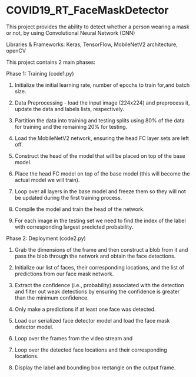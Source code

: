 # COVID19_RT_FaceMaskDetector
This project provides the ability to detect whether a person wearing a mask or not, by using Convolutional Neural Network (CNN)

Libraries & Frameworks: Keras, TensorFlow, MobileNetV2 architecture, openCV

This project contains 2 main phases: 

Phase 1: Training (code1.py) 

1. Initialize the initial learning rate, number of epochs to train for,and batch size.

2. Data Preprocessing -  load the input image (224x224) and preprocess it, update the data and labels lists, respectively.

3. Partition the data into training and testing splits using 80% of the data for training and the remaining 20% for testing.

4. Load the MobileNetV2 network, ensuring the head FC layer sets are left off.

5. Construct the head of the model that will be placed on top of the base model.

6. Place the head FC model on top of the base model (this will become the actual model we will train).

7. Loop over all layers in the base model and freeze them so they will not be updated during the first training process.

8. Compile the model and train the head of the network.

9. For each image in the testing set we need to find the index of the label with corresponding largest predicted probability.

Phase 2: Deployment (code2.py)

1. Grab the dimensions of the frame and then construct a blob from it and pass the blob through the network and obtain the face detections.

2. Initialize our list of faces, their corresponding locations, and the list of predictions from our face mask network.

3. Extract the confidence (i.e., probability) associated with the detection and filter out weak detections by ensuring the confidence is greater than the minimum confidence.

4. Only make a predictions if at least one face was detected.

5. Load our serialized face detector model and load the face mask detector model.

6. Loop over the frames from the video stream and 

7. Loop over the detected face locations and their corresponding locations.

8. Display the label and bounding box rectangle on the output frame.

